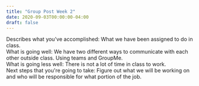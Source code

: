 ```yaml
---
title: "Group Post Week 2"
date: 2020-09-03T00:00:00-04:00
draft: false
---
```


Describes what you've accomplished: What we have been assigned to do in class. 
<br>
What is going well: We have two different ways to communicate with each other outside class. Using teams and GroupMe.<br>
What is going less well: There is not a lot of time in class to work.<br>
Next steps that you're going to take: Figure out what we will be working on and who will be responsible for what portion of the job.
